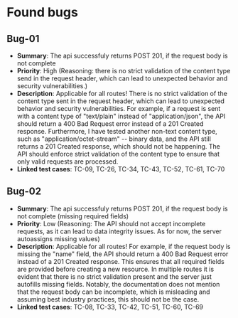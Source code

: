 # Found bugs

## Bug-01 
- **Summary**: The api successfuly returns POST 201, if the request body is not complete 
- **Priority**: High (Reasoning: there is no strict validation of the content type send in the request header, which can lead to unexpected behavior and security vulnerabilities.)
- **Description**: Applicable for all routes! There is no strict validation of the content type sent in the request header, which can lead to unexpected behavior and security vulnerabilities. 
For example, if a request is sent with a content type of "text/plain" instead of "application/json", the API should return a 400 Bad Request error instead of a 201 Created response. 
Furthermore, I have tested another non-text content type, such as "application/octet-stream" -- binary data, and the API still returns a 201 Created response, which should not be happening. 
The API should enforce strict validation of the content type to ensure that only valid requests are processed.
- **Linked test cases**: TC-09, TC-26, TC-34, TC-43, TC-52, TC-61, TC-70

## Bug-02 
- **Summary**: The api successfuly returns POST 201, if the request body is not complete (missing required fields) 
- **Priority**: Low (Reasoning: The API should not accept incomplete requests, as it can lead to data integrity issues. As for now, the server autoassigns missing values)
- **Description**: Applicable for all routes! For example, if the request body is missing the "name" field, the API should return a 400 Bad Request error instead of a 201 Created response. 
This ensures that all required fields are provided before creating a new resource. In multiple routes it is evident that there is no strict validation present and the server just autofills missing fields. 
Notably, the documentation does not mention that the request body can be incomplete, which is misleading and assuming best industry practices, this should not be the case.
- **Linked test cases**: TC-08, TC-33, TC-42, TC-51, TC-60, TC-69
